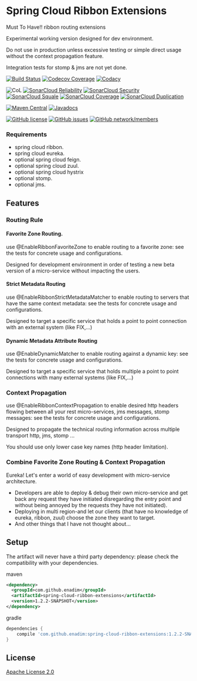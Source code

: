 # Spring Cloud Ribbon Extensions
Must To Have!! ribbon routing extensions

Experimental working version designed for dev environment.

Do not use in production unless excessive testing or simple direct usage without the context propagation feature.

Integration tests for stomp & jms are not yet done.

[![Build Status](https://travis-ci.org/enadim/spring-cloud-ribbon-extensions.svg?branch=develop)](https://travis-ci.org/enadim/spring-cloud-ribbon-extensions)
[![Codecov Coverage](https://codecov.io/gh/enadim/spring-cloud-ribbon-extensions/branch/develop/graph/badge.svg)](https://codecov.io/gh/enadim/spring-cloud-ribbon-extensions)
[![Codacy](https://api.codacy.com/project/badge/Grade/bf7e3455f2894da19b1e250173c9ace1)](https://www.codacy.com/app/enadim/spring-cloud-ribbon-extensions?utm_source=github.com&amp;utm_medium=referral&amp;utm_content=enadim/spring-cloud-ribbon-extensions&amp;utm_campaign=Badge_Grade)

![CoL](https://tokei.rs/b1/github/enadim/spring-cloud-ribbon-extensions)
[![SonarCloud Reliability](https://sonarcloud.io/api/badges/measure?key=enadim:spring-cloud-ribbon-extensions:develop&metric=reliability_rating)](https://sonarcloud.io/component_measures?id=enadim%3Aspring-cloud-ribbon-extensions%3Adevelop&metric=reliability_rating)
[![SonarCloud Security](https://sonarcloud.io/api/badges/measure?key=enadim:spring-cloud-ribbon-extensions:develop&metric=security_rating)](https://sonarcloud.io/component_measures?id=enadim%3Aspring-cloud-ribbon-extensions%3Adevelop&metric=security_rating)
[![SonarCloud Squale](https://sonarcloud.io/api/badges/measure?key=enadim:spring-cloud-ribbon-extensions:develop&metric=sqale_rating)](https://sonarcloud.io/component_measures?id=enadim%3Aspring-cloud-ribbon-extensions%3Adevelop&metric=sqale_rating)
[![SonarCloud Coverage](https://sonarcloud.io/api/badges/measure?key=enadim:spring-cloud-ribbon-extensions:develop&metric=coverage)](https://sonarcloud.io/component_measures?id=enadim%3Aspring-cloud-ribbon-extensions%3Adevelop&metric=Coverage)
[![SonarCloud Duplication](https://sonarcloud.io/api/badges/measure?key=enadim:spring-cloud-ribbon-extensions:develop&metric=duplicated_lines_density)](https://sonarcloud.io/component_measures?id=enadim%3Aspring-cloud-ribbon-extensions%3Adevelop&metric=Duplications)

[![Maven Central](https://img.shields.io/maven-central/v/enadim/spring-cloud-ribbon-extensions.svg)](http://search.maven.org/#artifactdetails%7Ccom.github.enadim%7Cspring-cloud-ribbon-extensions%7C1.2.2-SNAPSHOT%7C)
[![Javadocs](http://www.javadoc.io/badge/com.github.enadim/spring-cloud-ribbon-extensions.svg)](http://www.javadoc.io/doc/com.github.enadim/spring-cloud-ribbon-extensions)

[![GitHub license](https://img.shields.io/github/license/enadim/spring-cloud-ribbon-extensions.svg)](https://github.com/enadim/spring-cloud-ribbon-extensions/develop/LICENSE)
[![GitHub issues](https://img.shields.io/github/issues/enadim/spring-cloud-ribbon-extensions.svg)](https://github.com/enadim/spring-cloud-ribbon-extensions/issues)
[![GitHub network/members](https://img.shields.io/github/forks/enadim/spring-cloud-ribbon-extensions.svg)](https://github.com/enadim/spring-cloud-ribbon-extensions/network/members)

### Requirements
* spring cloud ribbon.
* spring cloud eureka.
* optional spring cloud feign.
* optional spring cloud zuul.
* optional spring cloud hystrix
* optional stomp.
* optional jms.


## Features

### Routing Rule
#### Favorite Zone Routing.
use @EnableRibbonFavoriteZone to enable routing to a favorite zone: see the tests for concrete usage and configurations.

Designed for development environment in order of testing a new beta version of a micro-service without impacting the users.

#### Strict Metadata Routing
use @EnableRibbonStrictMetadataMatcher to enable routing to servers that have the same context metadata: see the tests for concrete usage and configurations.

Designed to target a specific service that holds a point to point connection with an external system (like FIX,...)


#### Dynamic Metadata Attribute Routing
use @EnableDynamicMatcher to enable routing against a dynamic key: see the tests for concrete usage and configurations.

Designed to target a specific service that holds multiple a point to point connections with many external systems (like FIX,...)

### Context Propagation
use @EnableRibbonContextPropagation to enable desired http headers flowing between all your rest micro-services, jms messages, stomp messages: see the tests for concrete usage and configurations.

Designed to propagate the technical routing information across multiple transport http, jms, stomp ...

You should use only lower case key names (http header limitation).

### Combine Favorite Zone Routing & Context Propagation
Eureka! Let's enter a world of easy development with micro-service architecture.
* Developers are able to deploy & debug their own micro-service and get back any request they have initiated disregarding the entry point and without being annoyed by the requests they have not initiated).
* Deploying in multi region-and let our clients (that have no knowledge of eureka, ribbon, zuul) choose the zone they want to target.
* And other things that I have not thought about...

## Setup
The artifact will never have a third party dependency: please check the compatibility with your dependencies.

maven
```xml
<dependency>
  <groupId>com.github.enadim</groupId>
  <artifactId>spring-cloud-ribbon-extensions</artifactId>
  <version>1.2.2-SNAPSHOT</version>
</dependency>
```

gradle
```gradle
dependencies {
    compile 'com.github.enadim:spring-cloud-ribbon-extensions:1.2.2-SNAPSHOT'
}
```

## License

[Apache License 2.0](https://www.apache.org/licenses/LICENSE-2.0)
